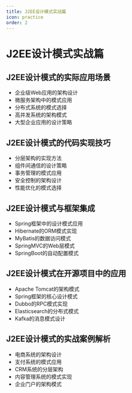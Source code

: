 ```yaml
---
title: J2EE设计模式实战篇
icon: practice
order: 2
---
```


# J2EE设计模式实战篇

## J2EE设计模式的实际应用场景

- 企业级Web应用的架构设计
- 微服务架构中的模式应用
- 分布式系统的模式选择
- 高并发系统的架构模式
- 大型企业应用的设计策略

## J2EE设计模式的代码实现技巧

- 分层架构的实现方法
- 组件间通信的设计策略
- 事务管理的模式应用
- 安全控制的架构设计
- 性能优化的模式选择

## J2EE设计模式与框架集成

- Spring框架中的设计模式应用
- Hibernate的ORM模式实现
- MyBatis的数据访问模式
- SpringMVC的Web层模式
- SpringBoot的自动配置模式

## J2EE设计模式在开源项目中的应用

- Apache Tomcat的架构模式
- Spring框架的核心设计模式
- Dubbo的RPC模式实现
- Elasticsearch的分布式模式
- Kafka的消息模式设计

## J2EE设计模式的实战案例解析

- 电商系统的架构设计
- 支付系统的模式应用
- CRM系统的分层架构
- 内容管理系统的模式实现
- 企业门户的架构模式
